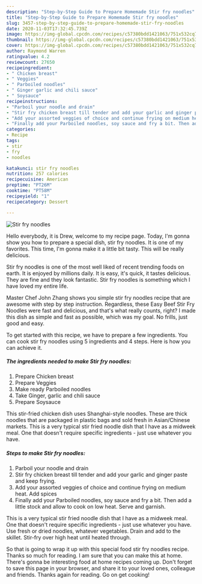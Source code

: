 ```yaml
---
description: "Step-by-Step Guide to Prepare Homemade Stir fry noodles"
title: "Step-by-Step Guide to Prepare Homemade Stir fry noodles"
slug: 3457-step-by-step-guide-to-prepare-homemade-stir-fry-noodles
date: 2020-11-03T17:32:45.739Z
image: https://img-global.cpcdn.com/recipes/c57380bdd1421063/751x532cq70/stir-fry-noodles-recipe-main-photo.jpg
thumbnail: https://img-global.cpcdn.com/recipes/c57380bdd1421063/751x532cq70/stir-fry-noodles-recipe-main-photo.jpg
cover: https://img-global.cpcdn.com/recipes/c57380bdd1421063/751x532cq70/stir-fry-noodles-recipe-main-photo.jpg
author: Raymond Warren
ratingvalue: 4.2
reviewcount: 27650
recipeingredient:
- " Chicken breast"
- " Veggies"
- " Parboiled noodles"
- " Ginger garlic and chili sauce"
- " Soysauce"
recipeinstructions:
- "Parboil your noodle and drain"
- "Stir fry chicken breast till tender and add your garlic and ginger paste and keep frying."
- "Add your assorted veggies of choice and continue frying on medium heat. Add spices"
- "Finally add your Parboiled noodles, soy sauce and fry a bit. Then add a little stock and allow to cook on low heat. Serve and garnish."
categories:
- Recipe
tags:
- stir
- fry
- noodles

katakunci: stir fry noodles 
nutrition: 257 calories
recipecuisine: American
preptime: "PT26M"
cooktime: "PT58M"
recipeyield: "1"
recipecategory: Dessert

---
```



![Stir fry noodles](https://img-global.cpcdn.com/recipes/c57380bdd1421063/751x532cq70/stir-fry-noodles-recipe-main-photo.jpg)

Hello everybody, it is Drew, welcome to my recipe page. Today, I'm gonna show you how to prepare a special dish, stir fry noodles. It is one of my favorites. This time, I'm gonna make it a little bit tasty. This will be really delicious.

Stir fry noodles is one of the most well liked of recent trending foods on earth. It is enjoyed by millions daily. It is easy, it's quick, it tastes delicious. They are fine and they look fantastic. Stir fry noodles is something which I have loved my entire life.

Master Chef John Zhang shows you simple stir fry noodles recipe that are awesome with step by step instruction. Regardless, these Easy Beef Stir Fry Noodles were fast and delicious, and that&#39;s what really counts, right? I made this dish as simple and fast as possible, which was my goal. No frills, just good and easy.


To get started with this recipe, we have to prepare a few ingredients. You can cook stir fry noodles using 5 ingredients and 4 steps. Here is how you can achieve it.

<!--inarticleads1-->

##### The ingredients needed to make Stir fry noodles:

1. Prepare  Chicken breast
1. Prepare  Veggies
1. Make ready  Parboiled noodles
1. Take  Ginger, garlic and chili sauce
1. Prepare  Soysauce


This stir-fried chicken dish uses Shanghai-style noodles. These are thick noodles that are packaged in plastic bags and sold fresh in Asian/Chinese markets. This is a very typical stir fried noodle dish that I have as a midweek meal. One that doesn&#39;t require specific ingredients - just use whatever you have. 

<!--inarticleads2-->

##### Steps to make Stir fry noodles:

1. Parboil your noodle and drain
1. Stir fry chicken breast till tender and add your garlic and ginger paste and keep frying.
1. Add your assorted veggies of choice and continue frying on medium heat. Add spices
1. Finally add your Parboiled noodles, soy sauce and fry a bit. Then add a little stock and allow to cook on low heat. Serve and garnish.


This is a very typical stir fried noodle dish that I have as a midweek meal. One that doesn&#39;t require specific ingredients - just use whatever you have. Use fresh or dried noodles, whatever vegetables. Drain and add to the skillet. Stir-fry over high heat until heated through. 

So that is going to wrap it up with this special food stir fry noodles recipe. Thanks so much for reading. I am sure that you can make this at home. There's gonna be interesting food at home recipes coming up. Don't forget to save this page in your browser, and share it to your loved ones, colleague and friends. Thanks again for reading. Go on get cooking!
